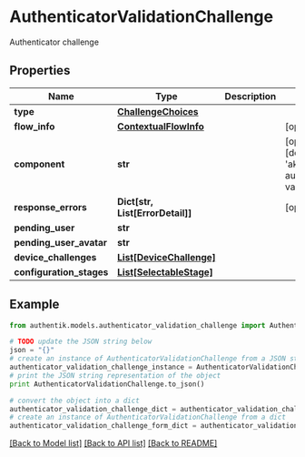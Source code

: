 # AuthenticatorValidationChallenge

Authenticator challenge

## Properties
Name | Type | Description | Notes
------------ | ------------- | ------------- | -------------
**type** | [**ChallengeChoices**](ChallengeChoices.md) |  | 
**flow_info** | [**ContextualFlowInfo**](ContextualFlowInfo.md) |  | [optional] 
**component** | **str** |  | [optional] [default to 'ak-stage-authenticator-validate']
**response_errors** | **Dict[str, List[ErrorDetail]]** |  | [optional] 
**pending_user** | **str** |  | 
**pending_user_avatar** | **str** |  | 
**device_challenges** | [**List[DeviceChallenge]**](DeviceChallenge.md) |  | 
**configuration_stages** | [**List[SelectableStage]**](SelectableStage.md) |  | 

## Example

```python
from authentik.models.authenticator_validation_challenge import AuthenticatorValidationChallenge

# TODO update the JSON string below
json = "{}"
# create an instance of AuthenticatorValidationChallenge from a JSON string
authenticator_validation_challenge_instance = AuthenticatorValidationChallenge.from_json(json)
# print the JSON string representation of the object
print AuthenticatorValidationChallenge.to_json()

# convert the object into a dict
authenticator_validation_challenge_dict = authenticator_validation_challenge_instance.to_dict()
# create an instance of AuthenticatorValidationChallenge from a dict
authenticator_validation_challenge_form_dict = authenticator_validation_challenge.from_dict(authenticator_validation_challenge_dict)
```
[[Back to Model list]](../README.md#documentation-for-models) [[Back to API list]](../README.md#documentation-for-api-endpoints) [[Back to README]](../README.md)


